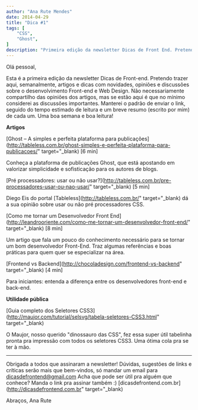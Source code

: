 ```yaml
---
author: "Ana Rute Mendes"
date: 2014-04-29
title: "Dica #1"
tags: [
    "CSS",
    "Ghost",
]
description: "Primeira edição da newsletter Dicas de Front End. Pretendo trazer aqui, semanalmente, artigos e dicas com novidades, opiniões e discussões sobre o desenvolvimento Front-end e Web Design."
---
```


Olá pessoal,

Esta é a primeira edição da newsletter Dicas de Front-end. Pretendo trazer aqui, semanalmente, artigos e dicas com novidades, opiniões e discussões sobre o desenvolvimento Front-end e Web Design. Não necessariamente compartilho das opiniões dos artigos, mas se estão aqui é que no mínimo considerei as discussões importantes. Manterei o padrão de enviar o link, seguido do tempo estimado de leitura e um breve resumo (escrito por mim) de cada um.
Uma boa semana e boa leitura!

**Artigos**

[Ghost – A simples e perfeita plataforma para publicações](http://tableless.com.br/ghost-simples-e-perfeita-plataforma-para-publicacoes/" target="_blank) [6 min]

Conheça a plataforma de publicações Ghost, que está apostando em valorizar simplicidade e sofisticação para os autores de blogs.

[Pré processadores: usar ou não usar?](http://tableless.com.br/pre-processadores-usar-ou-nao-usar/" target="_blank) [5 min]

Diego Eis do portal [Tableless](http://tableless.com.br/" target="_blank) dá a sua opinião sobre usar ou não pré processadores CSS.

[Como me tornar um Desenvolvedor Front End](http://leandrooriente.com/como-me-tornar-um-desenvolvedor-front-end/" target="_blank) [8 min]

Um artigo que fala um pouco do conhecimento necessário para se tornar um bom desenvolvedor Front-End. Traz algumas referências e boas práticas para quem quer se especializar na área.

[Frontend vs Backend](http://chocoladesign.com/frontend-vs-backend" target="_blank) [4 min]

Para iniciantes: entenda a diferença entre os desenvolvedores front-end e back-end.


**Utilidade pública**

[Guia completo dos Seletores CSS3](http://maujor.com/tutorial/selsvg/tabela-seletores-CSS3.html" target="_blank)

O Maujor, nosso querido "dinossauro das CSS", fez essa super útil tabelinha pronta pra impressão com todos os seletores CSS3. Uma ótima cola pra se ter à mão.

----

Obrigada a todos que assinaram a newsletter! Dúvidas, sugestões de links e críticas serão mais que bem-vindos, só mandar um email para dicasdefrontend@gmail.com
Acha que pode ser útil pra alguém que conhece? Manda o link pra assinar também :) [dicasdefrontend.com.br](http://dicasdefrontend.com.br" target="_blank)

Abraços,
Ana Rute
